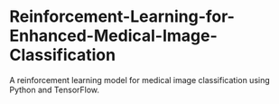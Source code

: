 # Reinforcement-Learning-for-Enhanced-Medical-Image-Classification
A reinforcement learning model for medical image classification using Python and TensorFlow.
